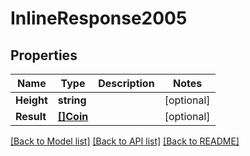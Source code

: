 # InlineResponse2005

## Properties

Name | Type | Description | Notes
------------ | ------------- | ------------- | -------------
**Height** | **string** |  | [optional] 
**Result** | [**[]Coin**](Coin.md) |  | [optional] 

[[Back to Model list]](../README.md#documentation-for-models) [[Back to API list]](../README.md#documentation-for-api-endpoints) [[Back to README]](../README.md)


